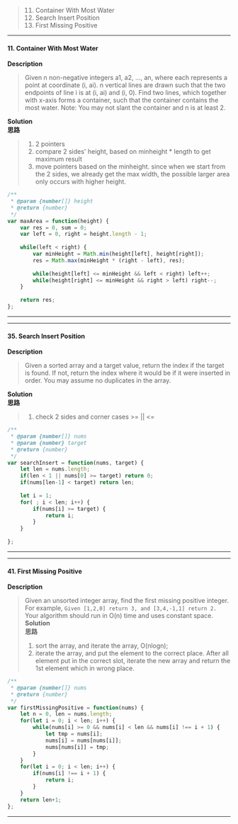 >11. Container With Most Water
>35. Search Insert Position
>41. First Missing Positive

* * *
#### 11. Container With Most Water

**Description**   
>Given n non-negative integers a1, a2, ..., an, where each represents a point at coordinate (i, ai). n vertical lines are drawn such that the two endpoints of line i is at (i, ai) and (i, 0). Find two lines, which together with x-axis forms a container, such that the container contains the most water.
Note: You may not slant the container and n is at least 2.

**Solution**  
**思路**  
>1. 2 pointers
>2. compare 2 sides' height, based on minheight * length to get maximum result
>3. move pointers based on the minheight. since when we start from the 2 sides, we already get the max width, the possible larger area only occurs with higher height. 


```JavaScript
/**
 * @param {number[]} height
 * @return {number}
 */
var maxArea = function(height) {
    var res = 0, sum = 0;
    var left = 0, right = height.length - 1;
    
    while(left < right) {
        var minHeight = Math.min(height[left], height[right]);
        res = Math.max(minHeight * (right - left), res);
        
        while(height[left] <= minHeight && left < right) left++;
        while(height[right] <= minHeight && right > left) right--;
    }
        
    return res;
};
```
* * *
* * *
#### 35. Search Insert Position

**Description**   
>Given a sorted array and a target value, return the index if the target is found. If not, return the index where it would be if it were inserted in order.
>You may assume no duplicates in the array.

**Solution**  
**思路**  
>1. check 2 sides and corner cases >= || <=


```JavaScript
/**
 * @param {number[]} nums
 * @param {number} target
 * @return {number}
 */
var searchInsert = function(nums, target) {
    let len = nums.length;
    if(len < 1 || nums[0] >= target) return 0;
    if(nums[len-1] < target) return len;
    
    let i = 1;
    for( ; i < len; i++) {
        if(nums[i] >= target) {
            return i;
        }
    }
    
};
```
* * *
* * *
#### 41. First Missing Positive

**Description**   
>Given an unsorted integer array, find the first missing positive integer.
>For example,
>```Given [1,2,0] return 3, and [3,4,-1,1] return 2.```
>Your algorithm should run in O(n) time and uses constant space.
**Solution**  
**思路**  
>1. sort the array, and iterate the array, O(nlogn);
>2. iterate the array, and put the element to the correct place. After all element put in the correct slot, iterate the new array and return the 1st element which in wrong place.


```JavaScript
/**
 * @param {number[]} nums
 * @return {number}
 */
var firstMissingPositive = function(nums) {
    let n = 0, len = nums.length;
    for(let i = 0; i < len; i++) {
        while(nums[i] >= 0 && nums[i] < len && nums[i] !== i + 1) {
            let tmp = nums[i];
            nums[i] = nums[nums[i]];
            nums[nums[i]] = tmp;
        }
    }    
    for(let i = 0; i < len; i++) {
        if(nums[i] !== i + 1) {
            return i;
        }
    }
    return len+1;
};
```
* * *